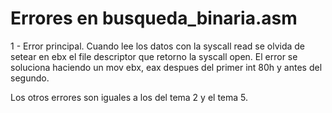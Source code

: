 # Errores en busqueda_binaria.asm

1 - Error principal. Cuando lee los datos con la syscall read
    se olvida de setear en ebx el file descriptor que retorno 
    la syscall open. El error se soluciona haciendo un
    mov ebx, eax despues del primer int 80h y antes del segundo.

Los otros errores son iguales a los del tema 2 y el tema 5.
